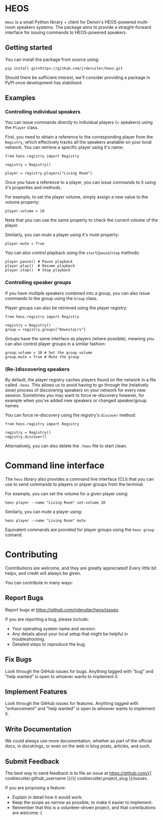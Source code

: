 # HEOS 

`Heos` is a small Python library + client for Denon's HEOS-powered multi-room speakers systems. The package aims to provide a straight-forward interface for issuing commands to HEOS-powered speakers.

## Getting started

You can install the package from source using:

```
pip install git+https://github.com/jrderuiter/heos.git
```

Should there be sufficient interest, we'll consider providing a package in PyPI once development has stabilised.

## Examples

### Controlling individual speakers

You can issue commands directly to individual players (= speakers) using the `Player` class. 

First, you need to obtain a reference to the corresponding player from the `Registry`, which effectively tracks all the speakers available on your local network. You can retrieve a specific player using it's name:

```
from heos.registry import Registry

registry = Registry()

player = registry.players["Living Room"]
```

Once you have a reference to a player, you can issue commands to it using it's properties and methods.

For example, to set the player volume, simply assign a new value to the volume property: 

```
player.volume = 10
```

Note that you can use the same property to check the current volume of the player.

Similarly, you can mute a player using it's mute property:
```
player.mute = True
```

You can also control playback using the `start`/`pause`/`stop` methods:

```
player.pause() # Pause playback
player.play()  # Resume playback
player.stop()  # Stop playback
```

### Controlling speaker groups

If you have multiple speakers combined into a group, you can also issue commands to the group using the `Group` class. 

Player groups can also be retrieved using the player registry:

```
from heos.registry import Registry

registry = Registry()
group = registry.groups["Downstairs"]
```

Groups have the same interface as players (where possible), meaning you can also control player groups in a similar fashion:

```
group.volume = 10 # Set the group volume
group.mute = True # Mute the group
```

### (Re-)discovering speakers

By default, the player registry caches players found on the network in a file called `.heos`. This allows us to avoid having to go through the (relatively slow) process of discovering speakers on your network for every new session. Sometimes you may want to force re-discovery however, for example when you've added new speakers or changed speaker/group names. 

You can force re-discovery using the registry's `discover` method:

```
from heos.registry import Registry

registry = Registry()
registry.discover()
```

Alternatively, you can also delete the `.heos` file to start clean.

# Command line interface 

The `heos` library also provides a command line interface (CLI) that you can use to send commands to players or player groups from the terminal.

For example, you can set the volume for a given player using:

```
heos player --name "Living Room" set-volume 10
```

Similarly, you can mute a player using:

```
heos player --name "Living Room" mute
```
 
Equivalent commands are provided for player groups using the `heos group` comand.

# Contributing 

Contributions are welcome, and they are greatly appreciated! Every little bit helps, and credit will always be given.

You can contribute in many ways:

## Report Bugs

Report bugs at https://github.com/jrderuiter/heos/issues.

If you are reporting a bug, please include:

* Your operating system name and version.
* Any details about your local setup that might be helpful in troubleshooting.
* Detailed steps to reproduce the bug.

## Fix Bugs

Look through the GitHub issues for bugs. Anything tagged with "bug" and "help wanted" is open to whoever wants to implement it.

## Implement Features

Look through the GitHub issues for features. Anything tagged with "enhancement" and "help wanted" is open to whoever wants to implement it.

## Write Documentation

We  could always use more documentation, whether as part of the official docs, in docstrings, or even on the web in blog posts, articles, and such.

## Submit Feedback

The best way to send feedback is to file an issue at https://github.com/{{ cookiecutter.github_username }}/{{ cookiecutter.project_slug }}/issues.

If you are proposing a feature:

* Explain in detail how it would work.
* Keep the scope as narrow as possible, to make it easier to implement.
* Remember that this is a volunteer-driven project, and that contributions
  are welcome :)
